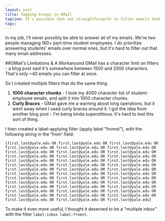 ```yaml
---
layout: post
title: Tagging Groups in GMail
tagline: It's possible (but not straightforward) to filter emails that come from a set list of addresses.
tags:
---
```


In my job, I'll never possibly be able to answer all of my emails.
We're two people managing 160+ part-time student employees.
I do prioritize answering students' emails over normal ones, but it's
hard to filter out that many email addresses.

##GMail's Limitations & A Workaround
GMail has a character limit on filters - a blog post said it's somewhere between 1500 and 2000 characters. That's only ~40 emails you can filter at once.

So I created multiple filters that do the same thing.

1. **1000 character chunks** - I took my 4000 character list of student-employee emails, and split it into <span class="tooltiptitle" title="I use vim!">1000 character chunks.</span>
2. **Curly Braces** - GMail gave me a warning about long operations, but it went away when I used curly braces around it. I got the idea from another blog post - I'm being kinda superstitious. It's hard to test this sort of thing.

I then created a label-applying filter (apply label "fromst"), with the following string in the 'from' field:

`{first.last@yale.edu OR first.last@yale.edu OR first.last@yale.edu OR first.last@yale.edu OR first.last@yale.edu OR first.last@yale.edu OR first.last@yale.edu OR first.last@yale.edu OR first.last@yale.edu OR first.last@yale.edu OR first.last@yale.edu OR first.last@yale.edu OR first.last@yale.edu OR first.last@yale.edu OR first.last@yale.edu OR first.last@yale.edu OR first.last@yale.edu OR first.last@yale.edu OR first.last@yale.edu OR first.last@yale.edu OR first.last@yale.edu OR first.last@yale.edu OR first.last@yale.edu OR first.last@yale.edu OR first.last@yale.edu OR first.last@yale.edu OR first.last@yale.edu OR first.last@yale.edu OR first.last@yale.edu OR first.last@yale.edu OR first.last@yale.edu OR first.last@yale.edu OR first.last@yale.edu OR first.last@yale.edu OR first.last@yale.edu OR first.last@yale.edu OR first.last@yale.edu OR first.last@yale.edu OR first.last@yale.edu OR first.last@yale.edu OR first.last@yale.edu OR first.last@yale.edu}`

To make it even more useful, I thought it deserved to be a "multiple
inbox" with the filter `label:inbox label:fromst`.

